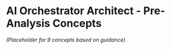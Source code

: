 # AI Orchestrator Architect - Pre-Analysis Concepts

*(Placeholder for 9 concepts based on guidance)* 